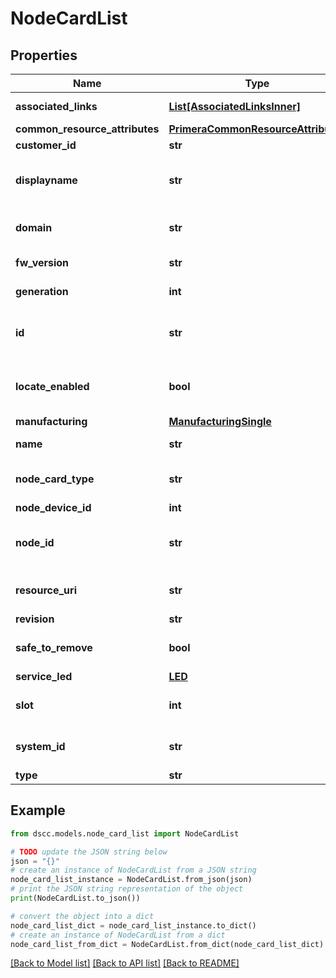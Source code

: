 # NodeCardList


## Properties

Name | Type | Description | Notes
------------ | ------------- | ------------- | -------------
**associated_links** | [**List[AssociatedLinksInner]**](AssociatedLinksInner.md) | Associated Links Details | [optional] 
**common_resource_attributes** | [**PrimeraCommonResourceAttributes**](PrimeraCommonResourceAttributes.md) |  | [optional] 
**customer_id** | **str** | customerId | [optional] 
**displayname** | **str** | Name to be used for display purposes | [optional] 
**domain** | **str** | Domain that the resource belongs to | [optional] 
**fw_version** | **str** | Firmware version | [optional] 
**generation** | **int** | generation &#x60;Filter, Sort&#x60; | [optional] 
**id** | **str** | Unique Identifier of the resource. &#x60;Filter&#x60; | [optional] 
**locate_enabled** | **bool** | Indicates if the locate beacon is enabled or not | [optional] 
**manufacturing** | [**ManufacturingSingle**](ManufacturingSingle.md) |  | [optional] 
**name** | **str** | Name of the resource. | [optional] 
**node_card_type** | **str** | Type of the node adapter card | [optional] 
**node_device_id** | **int** | ID of the node | [optional] 
**node_id** | **str** | Unique Identifier of the node. &#x60;Filter, Sort&#x60; | [optional] 
**resource_uri** | **str** | resourceUri for detailed node card object | [optional] 
**revision** | **str** | Revision | [optional] 
**safe_to_remove** | **bool** | Indicates if the component is safe to remove | [optional] 
**service_led** | [**LED**](LED.md) |  | [optional] 
**slot** | **int** | Slot of the node adapter card | [optional] 
**system_id** | **str** | systemId/Serial Number  of the array. | [optional] 
**type** | **str** | type | [optional] 

## Example

```python
from dscc.models.node_card_list import NodeCardList

# TODO update the JSON string below
json = "{}"
# create an instance of NodeCardList from a JSON string
node_card_list_instance = NodeCardList.from_json(json)
# print the JSON string representation of the object
print(NodeCardList.to_json())

# convert the object into a dict
node_card_list_dict = node_card_list_instance.to_dict()
# create an instance of NodeCardList from a dict
node_card_list_from_dict = NodeCardList.from_dict(node_card_list_dict)
```
[[Back to Model list]](../README.md#documentation-for-models) [[Back to API list]](../README.md#documentation-for-api-endpoints) [[Back to README]](../README.md)


